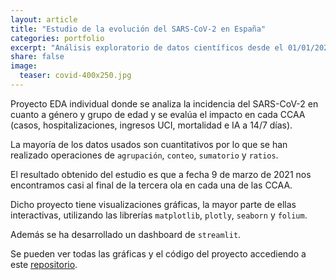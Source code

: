 ```yaml
---
layout: article
title: "Estudio de la evolución del SARS-CoV-2 en España"
categories: portfolio
excerpt: "Análisis exploratorio de datos científicos desde el 01/01/2020 hasta el 09/03/2021 obtenidos del Instituto Carlos III"
share: false
image:
  teaser: covid-400x250.jpg
---
```


Proyecto EDA individual donde se analiza la incidencia del SARS-CoV-2 en cuanto a género y grupo de edad y se evalúa el impacto en cada CCAA (casos, hospitalizaciones, ingresos UCI, mortalidad e IA a 14/7 días). 

La mayoría de los datos usados son cuantitativos por lo que se han realizado operaciones de `agrupación`, `conteo`, `sumatorio` y `ratios`.

El resultado obtenido del estudio es que a fecha 9 de marzo de 2021 nos encontramos casi al final de la tercera ola en cada una de las CCAA.

Dicho proyecto tiene visualizaciones gráficas, la mayor parte de ellas interactivas, utilizando las librerías `matplotlib`, `plotly`, `seaborn` y `folium`. 









Además se ha desarrollado un dashboard de `streamlit`.

Se pueden ver todas las gráficas y el código del proyecto accediendo a este [repositorio](https://github.com/sonimik13/EDA_COVID).
